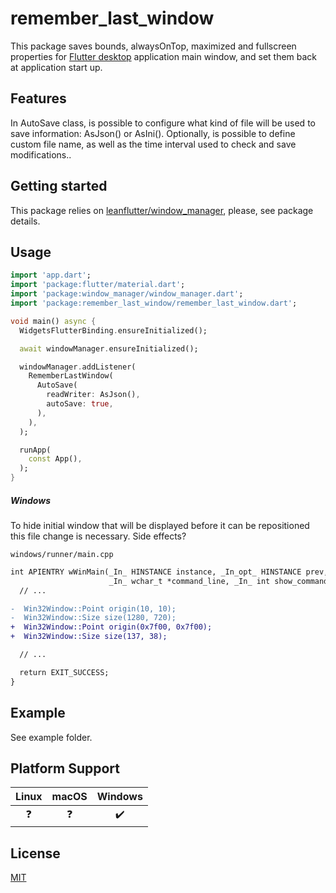 <!-- 
This README describes the package. If you publish this package to pub.dev,
this README's contents appear on the landing page for your package.

For information about how to write a good package README, see the guide for
[writing package pages](https://dart.dev/guides/libraries/writing-package-pages). 

For general information about developing packages, see the Dart guide for
[creating packages](https://dart.dev/guides/libraries/create-library-packages)
and the Flutter guide for
[developing packages and plugins](https://flutter.dev/developing-packages). 
-->
# remember_last_window

This package saves bounds, alwaysOnTop, maximized and fullscreen properties for [Flutter desktop](https://flutter.dev/multi-platform/desktop) application main window, and set them back at application start up.

## Features

In AutoSave class, is possible to configure what kind of file will be used to save information: AsJson() or AsIni(). Optionally, is possible to define custom file name, as well as the time interval used to check and save modifications..

## Getting started

This package relies on [leanflutter/window_manager](https://github.com/leanflutter/window_manager), please, see package details.

## Usage

```dart
import 'app.dart';
import 'package:flutter/material.dart';
import 'package:window_manager/window_manager.dart';
import 'package:remember_last_window/remember_last_window.dart';

void main() async {
  WidgetsFlutterBinding.ensureInitialized();

  await windowManager.ensureInitialized();

  windowManager.addListener(
    RememberLastWindow(
      AutoSave(
        readWriter: AsJson(),
        autoSave: true,
      ),
    ),
  );

  runApp(
    const App(),
  );
}
```

##### Windows

To hide initial window that will be displayed before it can be repositioned this file change is necessary. Side effects?

`windows/runner/main.cpp`

```diff
int APIENTRY wWinMain(_In_ HINSTANCE instance, _In_opt_ HINSTANCE prev,
                      _In_ wchar_t *command_line, _In_ int show_command) {
  // ...

-  Win32Window::Point origin(10, 10);
-  Win32Window::Size size(1280, 720);
+  Win32Window::Point origin(0x7f00, 0x7f00);
+  Win32Window::Size size(137, 38);

  // ...

  return EXIT_SUCCESS;
}
```
## Example

See example folder.

## Platform Support

| Linux | macOS | Windows |
| :---: | :---: | :-----: |
|   ❓   |   ❓   |    ✔️    |


## License

[MIT](./LICENSE)